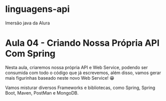 # linguagens-api
Imersão java da Alura


# Aula 04 - Criando Nossa Própria API Com Spring 


Nesta aula, criaremos nossa própria API e Web Service, podendo ser consumida com todo o código que já escrevemos, além disso, vamos gerar mais figurinhas baseado neste novo Web Service!  :grin:

Vamos misturar diversos Frameworks e bibliotecas, como Spring, Spring Boot, Maven, PostMan e MongoDB.
